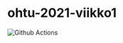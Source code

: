 # ohtu-2021-viikko1

![Github Actions](https://github.com/JuusoVe/ohtu-2020-viikko1/actions/workflows/Juuson%20Java%20CI/badge.svg)
